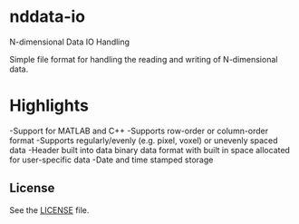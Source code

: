 nddata-io
=========
N-dimensional Data IO Handling

Simple file format for handling the reading and writing of N-dimensional data.

Highlights
==========
-Support for MATLAB and C++
-Supports row-order or column-order format
-Supports regularly/evenly (e.g. pixel, voxel) or unevenly spaced data
-Header built into data binary data format with built in space allocated for user-specific data
-Date and time stamped storage 

License
-------
See the [LICENSE](LICENSE) file.


